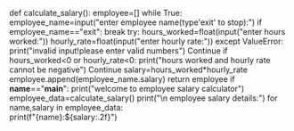 def calculate_salary():
    employee=[]
    while True:
        employee_name=input("enter employee name(type'exit' to stop):")
        if employee_name=="exit":
            break
    try:
           hours_worked=float(input("enter hours worked:"))
           hourly_rate=float(input("enter hourly rate:"))
    except ValueError:
           print("invalid input!please enter valid numbers")
           Continue
    if hours_worked<0 or hourly_rate<0:
           print("hours worked and hourly rate cannot be negative")
           Continue
           salary=hours_worked*hourly_rate
           employee.append(employee_name.salary)
           return employee
if __name__=="__main__":
 print("welcome to employee salary calculator")
 employee_data=calculate_salary()
 print("\n employee salary details:")
 for name,salary in employee_data:     
     print(f"{name}:${salary:.2f}")

